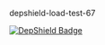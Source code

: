depshield-load-test-67

[![DepShield Badge](https://cpeters2.dev.depshield.sonatype.org/badges/depshield-load-cpeters2d/depshield-load-test-67/depshield.svg)](https://sonatype.github.io/depshield-github-pages)
